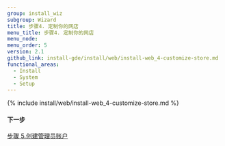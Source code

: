 ```yaml
---
group: install_wiz
subgroup: Wizard
title: 步骤4. 定制你的网店
menu_title: 步骤4. 定制你的网店
menu_node:
menu_order: 5
version: 2.1
github_link: install-gde/install/web/install-web_4-customize-store.md
functional_areas:
  - Install
  - System
  - Setup
---
```


{% include install/web/install-web_4-customize-store.md %}

#### 下一步
<a href="{{ page.baseurl }}/install-gde/install/web/install-web_5-create-admin.html">步骤 5.创建管理员账户</a>
